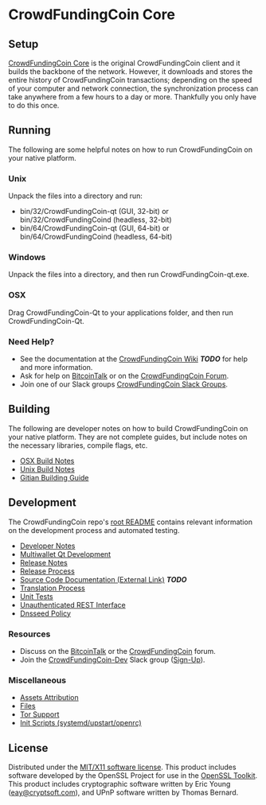 CrowdFundingCoin Core
=====================

Setup
---------------------
[CrowdFundingCoin Core](http://CrowdFundingCoin.com/wallet) is the original CrowdFundingCoin client and it builds the backbone of the network. However, it downloads and stores the entire history of CrowdFundingCoin transactions; depending on the speed of your computer and network connection, the synchronization process can take anywhere from a few hours to a day or more. Thankfully you only have to do this once.

Running
---------------------
The following are some helpful notes on how to run CrowdFundingCoin on your native platform.

### Unix

Unpack the files into a directory and run:

- bin/32/CrowdFundingCoin-qt (GUI, 32-bit) or bin/32/CrowdFundingCoind (headless, 32-bit)
- bin/64/CrowdFundingCoin-qt (GUI, 64-bit) or bin/64/CrowdFundingCoind (headless, 64-bit)

### Windows

Unpack the files into a directory, and then run CrowdFundingCoin-qt.exe.

### OSX

Drag CrowdFundingCoin-Qt to your applications folder, and then run CrowdFundingCoin-Qt.

### Need Help?

* See the documentation at the [CrowdFundingCoin Wiki](https://en.bitcoin.it/wiki/Main_Page) ***TODO***
for help and more information.
* Ask for help on [BitcoinTalk](https://bitcointalk.org/index.php?topic=1262920.0) or on the [CrowdFundingCoin Forum](http://forum.CrowdFundingCoin.com/).
* Join one of our Slack groups [CrowdFundingCoin Slack Groups](https://CrowdFundingCoin.com/slack-logins/).

Building
---------------------
The following are developer notes on how to build CrowdFundingCoin on your native platform. They are not complete guides, but include notes on the necessary libraries, compile flags, etc.

- [OSX Build Notes](build-osx.md)
- [Unix Build Notes](build-unix.md)
- [Gitian Building Guide](gitian-building.md)

Development
---------------------
The CrowdFundingCoin repo's [root README](https://github.com/CrowdFundingCoin-Project/CrowdFundingCoin/blob/master/README.md) contains relevant information on the development process and automated testing.

- [Developer Notes](developer-notes.md)
- [Multiwallet Qt Development](multiwallet-qt.md)
- [Release Notes](release-notes.md)
- [Release Process](release-process.md)
- [Source Code Documentation (External Link)](https://dev.visucore.com/bitcoin/doxygen/) ***TODO***
- [Translation Process](translation_process.md)
- [Unit Tests](unit-tests.md)
- [Unauthenticated REST Interface](REST-interface.md)
- [Dnsseed Policy](dnsseed-policy.md)

### Resources

* Discuss on the [BitcoinTalk](https://bitcointalk.org/index.php?topic=1262920.0) or the [CrowdFundingCoin](http://forum.CrowdFundingCoin.com/) forum.
* Join the [CrowdFundingCoin-Dev](https://CrowdFundingCoin-dev.slack.com/) Slack group ([Sign-Up](https://CrowdFundingCoin-dev.herokuapp.com/)).

### Miscellaneous
- [Assets Attribution](assets-attribution.md)
- [Files](files.md)
- [Tor Support](tor.md)
- [Init Scripts (systemd/upstart/openrc)](init.md)

License
---------------------
Distributed under the [MIT/X11 software license](http://www.opensource.org/licenses/mit-license.php).
This product includes software developed by the OpenSSL Project for use in the [OpenSSL Toolkit](https://www.openssl.org/). This product includes
cryptographic software written by Eric Young ([eay@cryptsoft.com](mailto:eay@cryptsoft.com)), and UPnP software written by Thomas Bernard.
